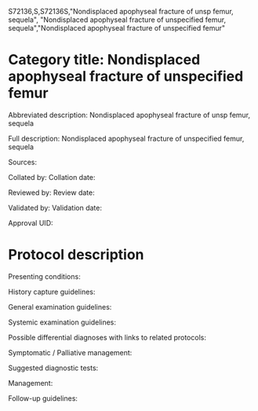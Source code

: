S72136,S,S72136S,"Nondisplaced apophyseal fracture of unsp femur, sequela", "Nondisplaced apophyseal fracture of unspecified femur, sequela","Nondisplaced apophyseal fracture of unspecified femur"
# Category title: Nondisplaced apophyseal fracture of unspecified femur

Abbreviated description: Nondisplaced apophyseal fracture of unsp femur, sequela

Full description: Nondisplaced apophyseal fracture of unspecified femur, sequela

Sources:

Collated by:
Collation date:

Reviewed by:
Review date:

Validated by:
Validation date:

Approval UID:

# Protocol description

Presenting conditions:

History capture guidelines:

General examination guidelines:

Systemic examination guidelines:

Possible differential diagnoses with links to related protocols:

Symptomatic / Palliative management:

Suggested diagnostic tests:

Management:

Follow-up guidelines:
